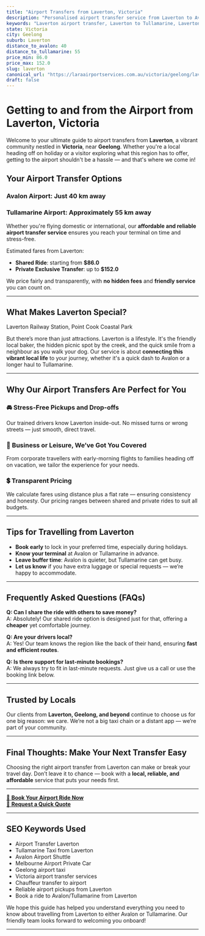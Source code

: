 ```yaml
---
title: "Airport Transfers from Laverton, Victoria"
description: "Personalised airport transfer service from Laverton to Avalon and Tullamarine airports. Enjoy a smooth, affordable ride with us!"
keywords: "Laverton airport transfer, Laverton to Tullamarine, Laverton to Avalon, airport taxi Laverton, private airport transfer Laverton, shared ride Laverton, Laverton transfers, airport shuttle Laverton, book Laverton airport taxi, affordable Laverton airport transfer, Laverton airport transfer service, airport transfer Geelong, airport transfer Melbourne, Melbourne airport taxi, airport transfers Victoria, Tullamarine airport shuttle, Avalon airport transfers, Melbourne private transfer, airport transport services Melbourne"
state: Victoria
city: Geelong
suburb: Laverton
distance_to_avalon: 40
distance_to_tullamarine: 55
price_min: 86.0
price_max: 152.0
slug: laverton
canonical_url: "https://laraairportservices.com.au/victoria/geelong/laverton/"
draft: false
---
```


# Getting to and from the Airport from Laverton, Victoria

Welcome to your ultimate guide to airport transfers from **Laverton**, a vibrant community nestled in **Victoria**, near **Geelong**. Whether you're a local heading off on holiday or a visitor exploring what this region has to offer, getting to the airport shouldn't be a hassle — and that's where we come in!

## Your Airport Transfer Options

### Avalon Airport: Just 40 km away  
### Tullamarine Airport: Approximately 55 km away

Whether you're flying domestic or international, our **affordable and reliable airport transfer service** ensures you reach your terminal on time and stress-free.

Estimated fares from Laverton:
- **Shared Ride**: starting from **$86.0**
- **Private Exclusive Transfer**: up to **$152.0**

We price fairly and transparently, with **no hidden fees** and **friendly service** you can count on.

---

## What Makes Laverton Special?

Laverton Railway Station, Point Cook Coastal Park

But there’s more than just attractions. Laverton is a lifestyle. It's the friendly local baker, the hidden picnic spot by the creek, and the quick smile from a neighbour as you walk your dog. Our service is about **connecting this vibrant local life** to your journey, whether it's a quick dash to Avalon or a longer haul to Tullamarine.

---

## Why Our Airport Transfers Are Perfect for You

### 🚘 Stress-Free Pickups and Drop-offs
Our trained drivers know Laverton inside-out. No missed turns or wrong streets — just smooth, direct travel.

### 💼 Business or Leisure, We’ve Got You Covered
From corporate travellers with early-morning flights to families heading off on vacation, we tailor the experience for your needs.

### 💲 Transparent Pricing
We calculate fares using distance plus a flat rate — ensuring consistency and honesty. Our pricing ranges between shared and private rides to suit all budgets.

---

## Tips for Travelling from Laverton

- **Book early** to lock in your preferred time, especially during holidays.
- **Know your terminal** at Avalon or Tullamarine in advance.
- **Leave buffer time**: Avalon is quieter, but Tullamarine can get busy.
- **Let us know** if you have extra luggage or special requests — we’re happy to accommodate.

---

## Frequently Asked Questions (FAQs)

**Q: Can I share the ride with others to save money?**  
A: Absolutely! Our shared ride option is designed just for that, offering a **cheaper** yet comfortable journey.

**Q: Are your drivers local?**  
A: Yes! Our team knows the region like the back of their hand, ensuring **fast and efficient routes**.

**Q: Is there support for last-minute bookings?**  
A: We always try to fit in last-minute requests. Just give us a call or use the booking link below.

---

## Trusted by Locals

Our clients from **Laverton, Geelong, and beyond** continue to choose us for one big reason: we care. We’re not a big taxi chain or a distant app — we’re part of your community.

---

## Final Thoughts: Make Your Next Transfer Easy

Choosing the right airport transfer from Laverton can make or break your travel day. Don’t leave it to chance — book with a **local, reliable, and affordable** service that puts your needs first.

---

[📅 **Book Your Airport Ride Now**](https://laraairportservices.square.site/s/appointments)  
[📧 **Request a Quick Quote**](https://laraairportservices.square.site/contact-us)

---

## SEO Keywords Used
- Airport Transfer Laverton
- Tullamarine Taxi from Laverton
- Avalon Airport Shuttle
- Melbourne Airport Private Car
- Geelong airport taxi
- Victoria airport transfer services
- Chauffeur transfer to airport
- Reliable airport pickups from Laverton
- Book a ride to Avalon/Tullamarine from Laverton

We hope this guide has helped you understand everything you need to know about travelling from Laverton to either Avalon or Tullamarine. Our friendly team looks forward to welcoming you onboard!

---
